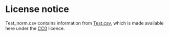 # License notice

Test_norm.csv contains information from [Test.csv](https://www.kaggle.com/datasets/kamaumunyori/income-prediction-dataset-us-20th-century-data), which is made available here under the [CC0](https://creativecommons.org/publicdomain/zero/1.0/) licence.